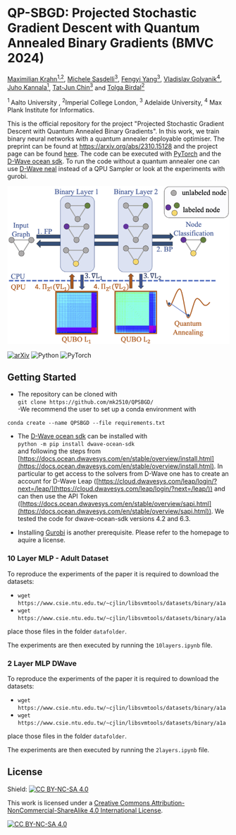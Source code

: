 # QP-SBGD: Projected Stochastic Gradient Descent with Quantum Annealed Binary Gradients (BMVC 2024)
[Maximilian Krahn<sup>1,2</sup>](https://scholar.google.com/citations?user=Dg5q7-QAAAAJ&hl=de), [Michele Sasdelli<sup>3</sup>](https://researchers.adelaide.edu.au/profile/michele.sasdelli), [Fengyi Yang<sup>3</sup>](https://au.linkedin.com/in/frances-fengyi-yang), [Vladislav Golyanik<sup>4</sup>](https://people.mpi-inf.mpg.de/~golyanik/), [Juho Kannala<sup>1</sup>](https://users.aalto.fi/~kannalj1/), [Tat-Jun Chin<sup>3</sup>](https://researchers.adelaide.edu.au/profile/tat-jun.chin) and [Tolga Birdal<sup>2</sup>](https://profiles.imperial.ac.uk/t.birdal)

 <sup> 1 </sup> Aalto University , <sup>2</sup>Imperial College London, <sup>3</sup> Adelaide University, <sup>4</sup> Max Plank Institute for Informatics.

This is the official repository for the project "Projected Stochastic Gradient Descent with Quantum Annealed Binary Gradients".
In this work, we train binary neural networks with a quantum annealer deployable optimiser.
The preprint can be found at https://arxiv.org/abs/2310.15128 and the project page can be found [here](https://qpsbgd.github.io).
The code can be executed with [PyTorch](https://pytorch.org/) and the [D-Wave ocean sdk](https://docs.ocean.dwavesys.com/en/stable/). 
To run the code without a quantum annealer one can use [D-Wave neal](https://docs.ocean.dwavesys.com/projects/neal/en/latest/) instead of a QPU Sampler or look at the experiments with gurobi.



![](pipeline_teaser_font_24.png)

[![arXiv](http://img.shields.io/badge/arXiv-2212.07786-b31b1b.svg)](https://arxiv.org/abs/2310.15128)
![Python](http://img.shields.io/badge/python-%3E%3D3.8-blue)
![PyTorch](http://img.shields.io/badge/PyTorch-%3E%3D1.10-blue)


## Getting Started
- The repository can be cloned with <br/>
`git clone https://github.com/mk2510/QPSBGD/` <br/>
-We recommend the user to set up a conda environment with
```
conda create --name QPSBGD --file requirements.txt
```
- The [D-Wave ocean sdk](https://docs.ocean.dwavesys.com/en/stable/) can be installed with <br/>
`python -m pip install dwave-ocean-sdk` <br/> 
and following the steps from [https://docs.ocean.dwavesys.com/en/stable/overview/install.html](https://docs.ocean.dwavesys.com/en/stable/overview/install.html). In particular to 
get access to the solvers from D-Wave one has to create an account for D-Wave Leap ([https://cloud.dwavesys.com/leap/login/?next=/leap/](https://cloud.dwavesys.com/leap/login/?next=/leap/)) and
can then use the API Token ([https://docs.ocean.dwavesys.com/en/stable/overview/sapi.html](https://docs.ocean.dwavesys.com/en/stable/overview/sapi.html)). We tested the code for dwave-ocean-sdk versions 4.2 and 6.3. 

- Installing [Gurobi](https://www.gurobi.com/) is another prerequisite. Please refer to the homepage to aquire a license.


### 10 Layer MLP - Adult Dataset
To reproduce the experiments of the paper it is required to download the datasets:


- `wget https://www.csie.ntu.edu.tw/~cjlin/libsvmtools/datasets/binary/a1a`
- `wget https://www.csie.ntu.edu.tw/~cjlin/libsvmtools/datasets/binary/a1a`

place those files in the folder `datafolder`.

The experiments are then executed by running the `10layers.ipynb` file.

### 2 Layer MLP DWave

To reproduce the experiments of the paper it is required to download the datasets:


- `wget https://www.csie.ntu.edu.tw/~cjlin/libsvmtools/datasets/binary/a1a`
- `wget https://www.csie.ntu.edu.tw/~cjlin/libsvmtools/datasets/binary/a1a`

place those files in the folder `datafolder`.

The experiments are then executed by running the `2layers.ipynb` file.


## License
Shield: [![CC BY-NC-SA 4.0][cc-by-nc-sa-shield]][cc-by-nc-sa]

This work is licensed under a
[Creative Commons Attribution-NonCommercial-ShareAlike 4.0 International License][cc-by-nc-sa].

[![CC BY-NC-SA 4.0][cc-by-nc-sa-image]][cc-by-nc-sa]

[cc-by-nc-sa]: http://creativecommons.org/licenses/by-nc-sa/4.0/
[cc-by-nc-sa-image]: https://licensebuttons.net/l/by-nc-sa/4.0/88x31.png
[cc-by-nc-sa-shield]: https://img.shields.io/badge/License-CC%20BY--NC--SA%204.0-lightgrey.svg
